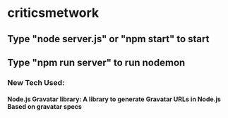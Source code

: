 # criticsmetwork

## Type "node server.js" or "npm start" to start

## Type "npm run server" to run nodemon

### New Tech Used:

#### Node.js Gravatar library: A library to generate Gravatar URLs in Node.js Based on gravatar specs
